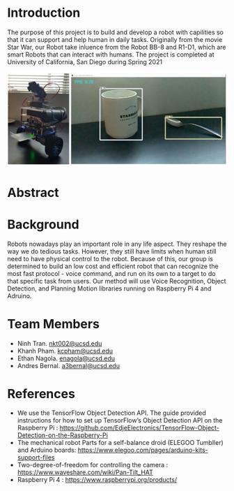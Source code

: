 
# Introduction
<p> The purpose of this project is to build and develop a robot with capilities so that it can support and help human in daily tasks. Originally from the movie Star War, our Robot take inluence from the Robot BB-8 and R1-D1, which are smart Robots that can interact with humans.   The project is completed at University of California, San Diego during Spring 2021   </p>

<p align="center">
  <img src="3.png">
</p>

# Abstract


# Background
<p> Robots nowadays play an important role in any life aspect. They reshape the way we do tedious tasks. However, they still have limits when human still need to have physical control to the robot. Because of this, our group is determined to build an low cost and efficient robot that can recognize the most fast protocol - voice command, and run on its own to a target to do that specific task from users. Our method will use Voice Recognition, Object Detection, and Planning Motion libraries running on Raspberry Pi 4 and Adruino.</p>

# Team Members
- Ninh Tran. nkt002@ucsd.edu
- Khanh Pham. kcpham@ucsd.edu
- Ethan Nagola. enagola@ucsd.edu
- Andres Bernal. a3bernal@ucsd.edu


# References
- We use the TensorFlow Object Detection API. The guide provided instructions for how to set up TensorFlow’s Object Detection API on the Raspberry Pi :  https://github.com/EdjeElectronics/TensorFlow-Object-Detection-on-the-Raspberry-Pi
- The mechanical robot Parts for a self-balance droid (ELEGOO Tumbller) and Arduino boards: https://www.elegoo.com/pages/arduino-kits-support-files
- Two-degree-of-freedom for controlling the camera : https://www.waveshare.com/wiki/Pan-Tilt_HAT
- Raspberry Pi 4 : https://www.raspberrypi.org/products/

